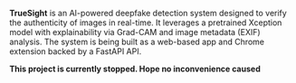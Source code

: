**TrueSight** is an AI-powered deepfake detection system designed to verify the authenticity of images in real-time. It leverages a pretrained Xception model with explainability via Grad-CAM and image metadata (EXIF) analysis. The system is being built as a web-based app and Chrome extension backed by a FastAPI API.

**This project is currently stopped. Hope no inconvenience caused**
